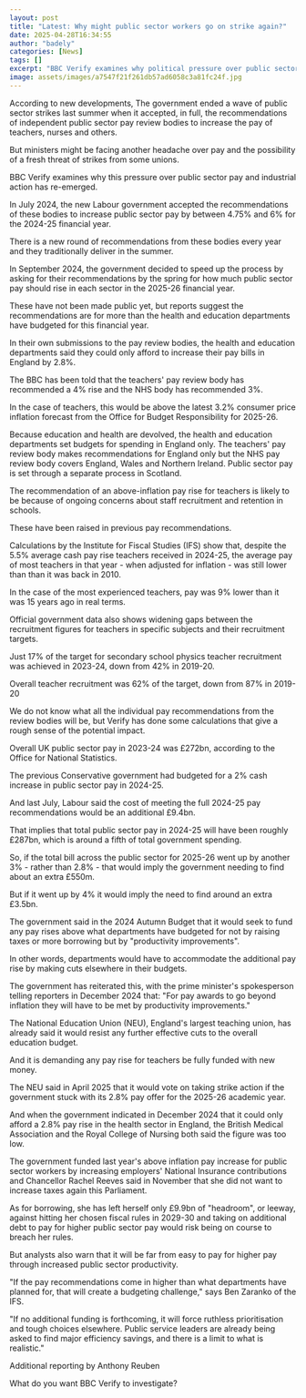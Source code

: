 ```yaml
---
layout: post
title: "Latest: Why might public sector workers go on strike again?"
date: 2025-04-28T16:34:55
author: "badely"
categories: [News]
tags: []
excerpt: "BBC Verify examines why political pressure over public sector pay and industrial action has re-emerged."
image: assets/images/a7547f21f261db57ad6058c3a81fc24f.jpg
---
```


According to new developments, The government ended a wave of public sector strikes last summer when it accepted, in full, the recommendations of independent public sector pay review bodies to increase the pay of teachers, nurses and others.

But ministers might be facing another headache over pay and the possibility of a fresh threat of strikes from some unions.

BBC Verify examines why this pressure over public sector pay and industrial action has re-emerged.

In July 2024, the new Labour government accepted the recommendations of these bodies to increase public sector pay by between 4.75% and 6% for the 2024-25 financial year.

There is a new round of recommendations from these bodies every year and they traditionally deliver in the summer.

In September 2024, the government decided to speed up the process by asking for their recommendations by the spring for how much public sector pay should rise in each sector in the 2025-26 financial year.

These have not been made public yet, but reports suggest the recommendations are for more than the health and education departments have budgeted for this financial year.

In their own submissions to the pay review bodies, the health and education departments said they could only afford to increase their pay bills in England by 2.8%.

The BBC has been told that the teachers' pay review body has recommended a 4% rise and the NHS body has recommended 3%.

In the case of teachers, this would be above the latest 3.2% consumer price inflation forecast from the Office for Budget Responsibility for 2025-26.

Because education and health are devolved, the health and education departments set budgets for spending in England only. The teachers' pay review body makes recommendations for England only but the NHS pay review body covers England, Wales and Northern Ireland. Public sector pay is set through a separate process in Scotland.

The recommendation of an above-inflation pay rise for teachers is likely to be because of ongoing concerns about staff recruitment and retention in schools.

These have been raised in previous pay recommendations. 

Calculations by the Institute for Fiscal Studies (IFS) show that, despite the 5.5% average cash pay rise teachers received in 2024-25, the average pay of most teachers in that year - when adjusted for inflation - was still lower than than it was back in 2010.

In the case of the most experienced teachers, pay was 9% lower than it was 15 years ago in real terms.

Official government data also shows widening gaps between the recruitment figures for teachers in specific subjects and their recruitment targets.

Just 17% of the target for secondary school physics teacher recruitment was achieved in 2023-24, down from 42% in 2019-20.

Overall teacher recruitment was 62% of the target, down from 87% in 2019-20

We do not know what all the individual pay recommendations from the review bodies will be, but Verify has done some calculations that give a rough sense of the potential impact.

Overall UK public sector pay in 2023-24 was £272bn, according to the Office for National Statistics.

The previous Conservative government had budgeted for a 2% cash increase in public sector pay in 2024-25.

And last July, Labour said the cost of meeting the full 2024-25 pay recommendations would be an additional £9.4bn.

That implies that total public sector pay in 2024-25 will have been roughly £287bn, which is around a fifth of total government spending.

So, if the total bill across the public sector for 2025-26 went up by another 3% - rather than 2.8% - that would imply the government needing to find about an extra £550m.

But if it went up by 4% it would imply the need to find around an extra £3.5bn.

The government said in the 2024 Autumn Budget that it would seek to fund any pay rises above what departments have budgeted for not by raising taxes or more borrowing but by "productivity improvements".

In other words, departments would have to accommodate the additional pay rise by making cuts elsewhere in their budgets.

The government has reiterated this, with the prime minister's spokesperson telling reporters in December 2024 that: "For pay awards to go beyond inflation they will have to be met by productivity improvements."

The National Education Union (NEU), England's largest teaching union, has already said it would resist any further effective cuts to the overall education budget.

And it is demanding any pay rise for teachers be fully funded with new money.

The NEU said in April 2025 that it would vote on taking strike action if the government stuck with its 2.8% pay offer for the 2025-26 academic year.

And when the government indicated in December 2024 that it could only afford a 2.8% pay rise in the health sector in England, the British Medical Association and the Royal College of Nursing both said the figure was too low.

The government funded last year's above inflation pay increase for public sector workers by increasing employers' National Insurance contributions and Chancellor Rachel Reeves said in November that she did not want to increase taxes again this Parliament.

As for borrowing, she has left herself only £9.9bn of "headroom", or leeway, against hitting her chosen fiscal rules in 2029-30 and taking on additional debt to pay for higher public sector pay would risk being on course to breach her rules.

But analysts also warn that it will be far from easy to pay for higher pay through increased public sector productivity.

"If the pay recommendations come in higher than what departments have planned for, that will create a budgeting challenge," says Ben Zaranko of the IFS. 

"If no additional funding is forthcoming, it will force ruthless prioritisation and tough choices elsewhere. Public service leaders are already being asked to find major efficiency savings, and there is a limit to what is realistic."

Additional reporting by Anthony Reuben

What do you want BBC Verify to investigate?


